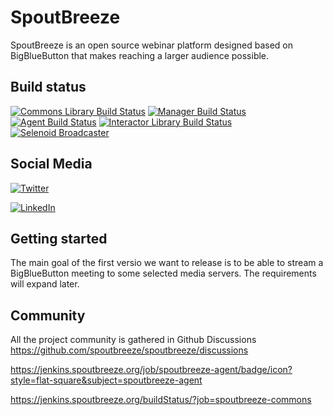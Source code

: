 # SpoutBreeze

SpoutBreeze is an open source webinar platform designed based on BigBlueButton that makes reaching a larger audience
possible.

## Build status


[![Commons Library Build Status](https://jenkins.spoutbreeze.org/buildStatus/icon?job=spoutbreeze-commons&subject=[Java]%20Commons%20Library&status=%20(${displayName})%20-%20master%20-%20${duration})](https://spoutbreeze.org)
[![Manager Build Status](https://jenkins.spoutbreeze.org/buildStatus/icon?job=spoutbreeze-manager&subject=[Java]%20Manager&status=%20(${displayName})%20-%20master%20-%20${duration})](https://spoutbreeze.org)
[![Agent Build Status](https://jenkins.spoutbreeze.org/buildStatus/icon?job=spoutbreeze-agent&subject=[Java]%20Agent&status=%20(${displayName})%20-%20master%20-%20${duration})](https://spoutbreeze.org)
[![Interactor Library Build Status](https://jenkins.spoutbreeze.org/buildStatus/icon?job=spoutbreeze-interactor&subject=[Java]%20Interactor&status=%20(${displayName})%20-%20master%20-%20${duration})](https://spoutbreeze.org)
[![Selenoid Broadcaster](https://jenkins.spoutbreeze.org/buildStatus/icon?job=spoutbreeze-broadcaster&subject=[Docker]%20Selenoid%20Broadcaster&status=%20(${displayName})%20-%20master%20-%20${duration})](https://spoutbreeze.org)

## Social Media

[![Twitter](https://img.shields.io/badge/twitter-@SpoutBreeze-blue.svg?style=flat)](https://twitter.com/spoutbreeze)

[![LinkedIn](https://img.shields.io/badge/linkedin-@SpoutBreeze-blue.svg?style=flat)](https://www.linkedin.com/products/riadvice-spoutbreeze/)

## Getting started

The main goal of the first versio we want to release is to be able to stream a BigBlueButton meeting to some selected media servers. The requirements will expand later.

## Community

All the project community is gathered in Github Discussions https://github.com/spoutbreeze/spoutbreeze/discussions


https://jenkins.spoutbreeze.org/job/spoutbreeze-agent/badge/icon?style=flat-square&subject=spoutbreeze-agent

https://jenkins.spoutbreeze.org/buildStatus/?job=spoutbreeze-commons
